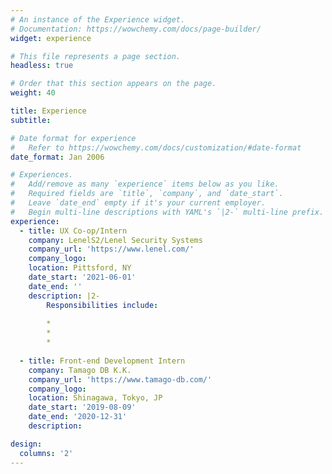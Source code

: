```yaml
---
# An instance of the Experience widget.
# Documentation: https://wowchemy.com/docs/page-builder/
widget: experience

# This file represents a page section.
headless: true

# Order that this section appears on the page.
weight: 40

title: Experience
subtitle:

# Date format for experience
#   Refer to https://wowchemy.com/docs/customization/#date-format
date_format: Jan 2006

# Experiences.
#   Add/remove as many `experience` items below as you like.
#   Required fields are `title`, `company`, and `date_start`.
#   Leave `date_end` empty if it's your current employer.
#   Begin multi-line descriptions with YAML's `|2-` multi-line prefix.
experience:
  - title: UX Co-op/Intern
    company: LenelS2/Lenel Security Systems
    company_url: 'https://www.lenel.com/'
    company_logo: 
    location: Pittsford, NY
    date_start: '2021-06-01'
    date_end: ''
    description: |2-
        Responsibilities include:
        
        * 
        * 
        * 
        
  - title: Front-end Development Intern 
    company: Tamago DB K.K.
    company_url: 'https://www.tamago-db.com/'
    company_logo: 
    location: Shinagawa, Tokyo, JP
    date_start: '2019-08-09'
    date_end: '2020-12-31'
    description: 

design:
  columns: '2'
---
```

